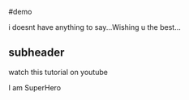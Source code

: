 #demo

i doesnt have anything to say...Wishing u the best...

## subheader

watch this tutorial on youtube

I am SuperHero
